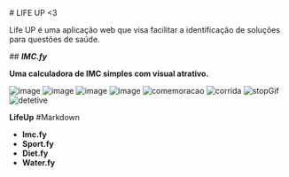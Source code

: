 # LIFE UP <3

Life UP é uma aplicação web que visa facilitar a identificação de soluções para questões de saúde.

## **_IMC.fy_**

__Uma calculadora de IMC simples com visual atrativo.__

![image](https://user-images.githubusercontent.com/52046972/78071522-168d9700-7374-11ea-8596-cedd84e94a76.png)
![image](https://user-images.githubusercontent.com/52046972/78071558-22795900-7374-11ea-908d-83aba900cef1.png)
![image](https://user-images.githubusercontent.com/52046972/78071582-2ad19400-7374-11ea-8ff1-36f43adef5b5.png)
![image](https://user-images.githubusercontent.com/52046972/78071626-391fb000-7374-11ea-9da7-7183ff5c209c.png)
![comemoracao](https://user-images.githubusercontent.com/52046972/78071701-52c0f780-7374-11ea-95d6-8f759dfa8718.gif)
![corrida](https://user-images.githubusercontent.com/52046972/78071708-55bbe800-7374-11ea-9cf2-cb789880a05d.gif)
![stopGif](https://user-images.githubusercontent.com/52046972/78072164-00cca180-7375-11ea-9dcf-f41ea7e084bc.gif)
![detetive](https://user-images.githubusercontent.com/52046972/78072172-05915580-7375-11ea-9c8d-9c13de26efdb.gif)


__LifeUp__
#Markdown

- __Imc.fy__
- __Sport.fy__
- __Diet.fy__
- __Water.fy__

